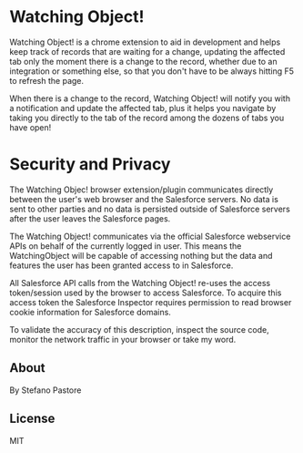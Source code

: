 # Watching Object!

Watching Object! is a chrome extension to aid in development and helps keep track of records that are waiting for a change, updating the affected tab only the moment there is a change to the record, whether due to an integration or something else, so that you don't have to be always hitting F5 to refresh the page.

When there is a change to the record, Watching Object! will notify you with a notification and update the affected tab, plus it helps you navigate by taking you directly to the tab of the record among the dozens of tabs you have open!


# Security and Privacy

The Watching Objec! browser extension/plugin communicates directly between the user's web browser and the Salesforce servers.
No data is sent to other parties and no data is persisted outside of Salesforce servers after the user leaves the Salesforce pages.

The Watching Object! communicates via the official Salesforce webservice APIs on behalf of the currently logged in user.
This means the WatchingObject will be capable of accessing nothing but the data and features the user has been granted access to in Salesforce.

All Salesforce API calls from the Watching Object! re-uses the access token/session used by the browser to access Salesforce.
To acquire this access token the Salesforce Inspector requires permission to read browser cookie information for Salesforce domains.

To validate the accuracy of this description, inspect the source code, monitor the network traffic in your browser or take my word.

About
-----
By Stefano Pastore

License
-----
MIT
